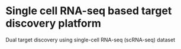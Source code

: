 # Single cell RNA-seq based target discovery platform
Dual target discovery using single-cell RNA-seq (scRNA-seq) dataset
